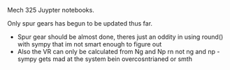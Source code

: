 Mech 325 Juypter notebooks.

Only spur gears has begun to be updated thus far. 
 - Spur gear should be almost done, theres just an oddity in using round() 
    with sympy that im not smart enough to figure out
 - Also the VR can only be calculated from Ng and Np rn not ng and 
    np - sympy gets mad at the system bein overcosntrianed or smth
